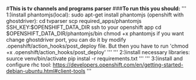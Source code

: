 #**This is tv channels and programs parser**
###**To run this you should:**
'''
1:)install phantomjs(local):
sudo apt-get install phantomjs
(openshift with ghostdriver):
cd tvparser
scp required_apps/phantomjs SSH_KEY:$OPENSHIFT_DATA_DIR
ssh to your openshift app
cd $OPENSHIFT_DATA_DIR/phantomjs/bin
chmod +x phantomjs
if you want change ghostdriver port, you can do it by modify .openshift/action_hooks/post_deploy file.
But then you have to run 'chmod +x .openshift/action_hooks/post_deploy'
'''
'''
2:)install necessary libraries:
suurce venv/bin/activate
pip instal -r requirements.txt
'''
'''
3:)install and configure rhc tool:
https://developers.openshift.com/en/getting-started-debian-ubuntu.html#client-tools
'''
